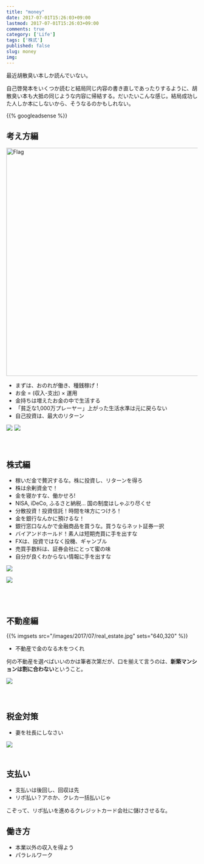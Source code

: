 ```yaml
---
title: "money"
date: 2017-07-01T15:26:03+09:00
lastmod: 2017-07-01T15:26:03+09:00
comments: true
category: ['Life']
tags: ['株式']
published: false
slug: money
img:
---
```


最近胡散臭い本しか読んでいない。

自己啓発本をいくつか読むと結局同じ内容の書き直しであったりするように、胡散臭い本も大抵の同じような内容に帰結する。だいたいこんな感じ。結局成功した人しか本にしないから、そうなるのかもしれない。


<!--more-->
{{% googleadsense %}}



## 考え方編

<img src="https://farm9.staticflickr.com/8347/8228557243_3ab8bcc91b_c.jpg" width="800" height="600" alt="Flag">


- まずは、おのれが働き、種銭稼げ！
- お金 = (収入-支出) × 運用
- 金持ちは増えたお金の中で生活する
- 「貧乏な1,000万プレーヤー」上がった生活水準は元に戻らない
- 自己投資は、最大のリターン

<div class="u-pull-left">
<a href="https://www.amazon.co.jp/%E3%81%8A%E9%87%91%E6%8C%81%E3%81%A1%E3%81%AB%E3%81%AA%E3%82%8C%E3%82%8B%E9%BB%84%E9%87%91%E3%81%AE%E7%BE%BD%E6%A0%B9%E3%81%AE%E6%8B%BE%E3%81%84%E6%96%B92015-%E7%9F%A5%E7%9A%84%E4%BA%BA%E7%94%9F%E8%A8%AD%E8%A8%88%E3%81%AE%E3%81%99%E3%81%99%E3%82%81-%E6%A9%98%E7%8E%B2-ebook/dp/B00NUTUVI4/ref=as_li_ss_il?s=books&ie=UTF8&qid=1498893706&sr=1-4&linkCode=li2&tag=meganii-22&linkId=e011063eab952f7f5328419f5bc313bd" target="_blank"><img border="0" src="//ws-fe.amazon-adsystem.com/widgets/q?_encoding=UTF8&ASIN=B00NUTUVI4&Format=_SL160_&ID=AsinImage&MarketPlace=JP&ServiceVersion=20070822&WS=1&tag=meganii-22" ></a><img src="https://ir-jp.amazon-adsystem.com/e/ir?t=meganii-22&l=li2&o=9&a=B00NUTUVI4" width="1" height="1" border="0" alt="" style="border:none !important; margin:0px !important;" />
<a href="https://www.amazon.co.jp/%E3%82%B5%E3%83%A9%E3%83%AA%E3%83%BC%E3%83%9E%E3%83%B3%E3%81%AE%E3%81%BE%E3%81%BE%E3%81%A7%E5%89%AF%E6%A5%AD1000%E4%B8%87%E5%86%86-%E6%A0%97%E6%9E%97-%E7%AF%A4/dp/4866210168/ref=as_li_ss_il?s=books&ie=UTF8&qid=1498893814&sr=1-10&keywords=%E3%82%B5%E3%83%A9%E3%83%AA%E3%83%BC%E3%83%9E%E3%83%B3&linkCode=li2&tag=meganii-22&linkId=471e72c1b7beb92389ff3aef92143ca6" target="_blank"><img border="0" src="//ws-fe.amazon-adsystem.com/widgets/q?_encoding=UTF8&ASIN=4866210168&Format=_SL160_&ID=AsinImage&MarketPlace=JP&ServiceVersion=20070822&WS=1&tag=meganii-22" ></a><img src="https://ir-jp.amazon-adsystem.com/e/ir?t=meganii-22&l=li2&o=9&a=4866210168" width="1" height="1" border="0" alt="" style="border:none !important; margin:0px !important;" />
</div>
<div class="u-cf" style="padding:20px;"></div>



## 株式編

- 稼いだ金で贅沢するな。株に投資し、リターンを得ろ
- 株は余剰資金で！
- 金を寝かすな、働かせろ!
- NISA, iDeCo, ふるさと納税... 国の制度はしゃぶり尽くせ
- 分散投資！投資信託！時間を味方につけろ！
- 金を銀行なんかに預けるな！
- 銀行窓口なんかで金融商品を買うな。買うならネット証券一択
- バイアンドホールド！素人は短期売買に手を出すな
- FXは、投資ではなく投機、ギャンブル
- 売買手数料は、証券会社にとって蜜の味
- 自分が良くわからない情報に手を出すな

<div class="u-pull-left">
<a href="https://www.amazon.co.jp/%E5%9B%B3%E8%A7%A3-%E5%B1%B1%E5%B4%8E%E5%85%83%E3%81%AE%E3%81%8A%E9%87%91%E3%81%AB%E5%BC%B7%E3%81%8F%E3%81%AA%E3%82%8B%EF%BC%81-%E5%B1%B1%E5%B4%8E%E5%85%83/dp/4799317245/ref=as_li_ss_il?s=books&ie=UTF8&qid=1498895240&sr=1-1&keywords=%E5%9B%B3%E8%A7%A3%E3%80%80%E5%B1%B1%E5%B4%8E%E5%85%83%E3%81%AE%E3%81%8A%E9%87%91%E3%81%AB%E5%BC%B7%E3%81%8F%E3%81%AA%E3%82%8B%EF%BC%81&linkCode=li2&tag=meganii-22&linkId=34e62c0de25ad149020e7194879c9c13" target="_blank"><img border="0" src="//ws-fe.amazon-adsystem.com/widgets/q?_encoding=UTF8&ASIN=4799317245&Format=_SL160_&ID=AsinImage&MarketPlace=JP&ServiceVersion=20070822&WS=1&tag=meganii-22" ></a><img src="https://ir-jp.amazon-adsystem.com/e/ir?t=meganii-22&l=li2&o=9&a=4799317245" width="1" height="1" border="0" alt="" style="border:none !important; margin:0px !important;" />

<a href="https://www.amazon.co.jp/%E3%82%A6%E3%82%A9%E3%83%BC%E3%83%AB%E8%A1%97%E3%81%AE%E3%83%A9%E3%83%B3%E3%83%80%E3%83%A0%E3%83%BB%E3%82%A6%E3%82%A9%E3%83%BC%E3%82%AB%E3%83%BC%E3%80%88%E5%8E%9F%E8%91%97%E7%AC%AC11%E7%89%88%E3%80%89-_%E6%A0%AA%E5%BC%8F%E6%8A%95%E8%B3%87%E3%81%AE%E4%B8%8D%E6%BB%85%E3%81%AE%E7%9C%9F%E7%90%86-%E3%83%90%E3%83%BC%E3%83%88%E3%83%B3%E3%83%BB%E3%83%9E%E3%83%AB%E3%82%AD%E3%83%BC%E3%83%AB/dp/4532356873/ref=as_li_ss_il?s=books&ie=UTF8&qid=1498895773&sr=1-1&keywords=%E3%83%A9%E3%83%B3%E3%83%80%E3%83%A0%E3%82%A6%E3%82%A9%E3%83%BC%E3%82%AB%E3%83%BC&linkCode=li2&tag=meganii-22&linkId=1f2d5fe44174da68e1be54e0f5e166a9" target="_blank"><img border="0" src="//ws-fe.amazon-adsystem.com/widgets/q?_encoding=UTF8&ASIN=4532356873&Format=_SL160_&ID=AsinImage&MarketPlace=JP&ServiceVersion=20070822&WS=1&tag=meganii-22" ></a><img src="https://ir-jp.amazon-adsystem.com/e/ir?t=meganii-22&l=li2&o=9&a=4532356873" width="1" height="1" border="0" alt="" style="border:none !important; margin:0px !important;" />


</div>
<div class="u-cf" style="padding:20px;"></div>


## 不動産編

{{% imgsets src="/images/2017/07/real_estate.jpg" sets="640,320" %}}

- 不動産で金のなる木をつくれ

何の不動産を選べばいいのかは筆者次第だが、口を揃えて言うのは、**新築マンションは割に合わない**ということ。

<div class="u-pull-left">
<a href="https://www.amazon.co.jp/%E3%82%B5%E3%83%A9%E3%83%AA%E3%83%BC%E3%83%9E%E3%83%B3%E3%81%A7%E3%82%82%E3%80%8C1%E5%84%84%E5%86%86%E8%B2%AF%E8%93%84%E3%80%8D%E3%81%A7%E3%81%8D%E3%82%8B%E4%B8%8D%E5%8B%95%E7%94%A3%E6%8A%95%E8%B3%87%E6%B3%95-%E7%B5%8C%E5%96%B6%E8%80%85%E6%96%B0%E6%9B%B8-%E9%87%8E%E5%B4%8E%E7%BE%A9%E9%9B%84/dp/4344970594/ref=as_li_ss_il?s=books&ie=UTF8&qid=1498894477&sr=1-1&keywords=%E3%82%B5%E3%83%A9%E3%83%AA%E3%83%BC%E3%83%9E%E3%83%B3%E3%81%A7%E3%82%82%E3%80%8C1%E5%84%84%E5%86%86%E8%B2%AF%E8%93%84%E3%80%8D%E3%81%A7%E3%81%8D%E3%82%8B%E4%B8%8D%E5%8B%95%E7%94%A3%E6%8A%95%E8%B3%87%E6%B3%95&linkCode=li2&tag=meganii-22&linkId=3d42eb82f51e223866267c786c63d888" target="_blank"><img border="0" src="//ws-fe.amazon-adsystem.com/widgets/q?_encoding=UTF8&ASIN=4344970594&Format=_SL160_&ID=AsinImage&MarketPlace=JP&ServiceVersion=20070822&WS=1&tag=meganii-22" ></a><img src="https://ir-jp.amazon-adsystem.com/e/ir?t=meganii-22&l=li2&o=9&a=4344970594" width="1" height="1" border="0" alt="" style="border:none !important; margin:0px !important;" />
</div>
<div class="u-cf" style="padding:20px;"></div>

## 税金対策

- 妻を社長にしなさい

<div style="float:left;">
<a href="https://www.amazon.co.jp/%E3%81%84%E3%81%BE%E3%81%99%E3%81%90%E5%A6%BB%E3%82%92%E7%A4%BE%E9%95%B7%E3%81%AB%E3%81%97%E3%81%AA%E3%81%95%E3%81%84-%E5%9D%82%E4%B8%8B-%E4%BB%81/dp/4763133608/ref=as_li_ss_il?s=books&ie=UTF8&qid=1498894658&sr=1-1&keywords=%E5%A6%BB%E3%82%92%E7%A4%BE%E9%95%B7%E3%81%AB%E3%81%97%E3%81%AA%E3%81%95%E3%81%84&linkCode=li2&tag=meganii-22&linkId=ef058e54faa534ed38e1c47d6eed67e8" target="_blank"><img border="0" src="//ws-fe.amazon-adsystem.com/widgets/q?_encoding=UTF8&ASIN=4763133608&Format=_SL160_&ID=AsinImage&MarketPlace=JP&ServiceVersion=20070822&WS=1&tag=meganii-22" ></a><img src="https://ir-jp.amazon-adsystem.com/e/ir?t=meganii-22&l=li2&o=9&a=4763133608" width="1" height="1" border="0" alt="" style="border:none !important; margin:0px !important;" />
</div>
<div class="u-cf" style="padding:20px;"></div>

## 支払い

- 支払いは後回し、回収は先
- リポ払い？アホか、クレカ一括払いじゃ

こぞって、リポ払いを進めるクレジットカード会社に儲けさせるな。


## 働き方

- 本業以外の収入を得よう
- パラレルワーク
